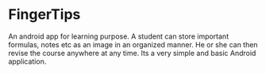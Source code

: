 FingerTips
==========

An android app for learning purpose. A student can store important formulas, notes etc as an image in an organized manner.
He or she can then revise the course anywhere at any time. Its a very simple and basic Android application.
